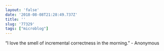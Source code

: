 ```yaml
---
layout: 'false'
date: '2018-08-08T21:28:49.737Z'
title: ''
slug: '77329'
tags: ["microblog"]
---
```

“I love the smell of incremental correctness in the morning.” - Anonymous
